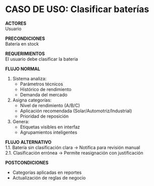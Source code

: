 # CASO DE USO: Clasificar baterías  
**ACTORES**  
Usuario 

**PRECONDICIONES**  
Batería en stock

**REQUERIMIENTOS**  
El usuario debe clasificar la bateria

**FLUJO NORMAL**  
1. Sistema analiza:  
   - Parámetros técnicos  
   - Histórico de rendimiento  
   - Demanda del mercado  
2. Asigna categorías:  
   - Nivel de rendimiento (A/B/C)  
   - Aplicación recomendada (Solar/Automotriz/Industrial)  
   - Prioridad de reposición  
3. Genera:  
   - Etiquetas visibles en interfaz  
   - Agrupamientos inteligentes  

**FLUJO ALTERNATIVO**  
1.1. Batería sin clasificación clara → Notifica para revisión manual  
2.1. Clasificación errónea → Permite reasignación con justificación  

**POSTCONDICIONES**  
- Categorías aplicadas en reportes  
- Actualización de reglas de negocio  